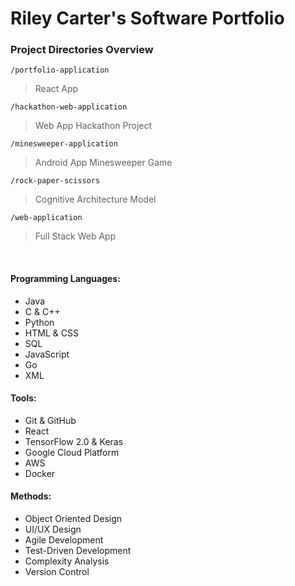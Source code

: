 # Riley Carter's Software Portfolio

### Project Directories Overview

`/portfolio-application`
> React App

`/hackathon-web-application`
> Web App Hackathon Project

`/minesweeper-application`
> Android App Minesweeper Game

`/rock-paper-scissors`
> Cognitive Architecture Model

`/web-application`
> Full Stack Web App

<br>

#### Programming Languages: 
-	Java
-	C & C++
-	Python
-	HTML & CSS
-	SQL
-	JavaScript
-	Go
-	XML

#### Tools:
- Git & GitHub
-	React
-	TensorFlow 2.0 & Keras
-	Google Cloud Platform
-	AWS
-	Docker

#### Methods:
-	Object Oriented Design
- UI/UX Design
-	Agile Development
- Test-Driven Development
-	Complexity Analysis
-	Version Control
